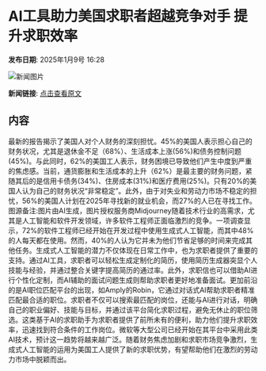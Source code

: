 # AI工具助力美国求职者超越竞争对手 提升求职效率

**发布日期**: 2025年1月9号 16:28

![新闻图片](https://upload.chinaz.com/2025/0109/6387203690121170862062054.png)

**新闻链接**: [点击查看原文](https://www.aibase.com/zh/news/14601)

## 内容

最新的报告揭示了美国人对个人财务的深刻担忧。45%的美国人表示担心自己的财务状况，尤其是退休金不足（68%）、生活成本上涨(56%)和债务控制问题(45%)。与此同时，62%的美国工人表示，财务困境已导致他们产生中度到严重的焦虑感。当前，通货膨胀和生活成本的上升（62%）是最主要的财务问题，紧随其后的是信用卡债务(34%)、住房成本(31%)和医疗费用(25%)。只有20%的美国人认为自己的财务状况“非常稳定”。此外，由于对失业和劳动力市场不稳定的担忧，56%的美国人计划在2025年寻找新的就业机会，而27%的人已在寻找工作。图源备注:图片由AI生成，图片授权服务商Midjourney随着技术行业的高需求，尤其是人工智能和软件开发领域，许多软件工程师正面临激烈的竞争。一项调查显示，72%的软件工程师已经开始在开发过程中使用生成式人工智能，而其中48%的人每天都在使用。然而，40%的人认为它并未为他们节省足够的时间来完成其他任务。生成式人工智能的潜力不仅体现在日常工作中，也为求职者提供了重要的支持。通过AI工具，求职者可以轻松生成定制化的简历，使用简历生成器突显个人技能与经验，并通过整合关键字提高简历的通过率。此外，求职信也可以借助AI进行个性化定制，而AI辅助的面试问题生成则帮助求职者更好地准备面试。更加前沿的是AI职位匹配平台的出现，如Amply的Robin，它通过对话式AI帮助求职者精准匹配最合适的职位。求职者不仅可以搜索最匹配的岗位，还能与AI进行对话，明确自己的职业偏好、技能与目标，并通过该平台简化求职过程，避免无休止的职位筛选。这类基于AI的求职助手为求职者提供了前所未有的便利，助力他们提升求职效率，迅速找到符合条件的工作岗位。微软等大型公司已经开始在其平台中采用此类AI技术，预计这一趋势将越来越广泛。随着财务焦虑加剧和求职市场竞争激烈，生成式人工智能的运用为美国工人提供了新的求职优势，有望帮助他们在激烈的劳动力市场中脱颖而出。
